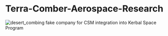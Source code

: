 # Terra-Comber-Aerospace-Research
![desert_combing](https://drive.google.com/file/d/1zuuNBYgdWh0s_cOOeqO-C0qo8JoPdSLh/view?usp=sharing)
fake company for CSM integration into Kerbal Space Program
